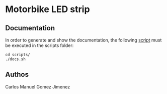 # Motorbike LED strip
## Documentation
In order to generate and show the documentation, the following [script](https://github.com/carlosmgj/moto_leds/blob/tres_tramos/scripts/docs.sh) must be executed in the scripts folder:

```
cd scripts/
./docs.sh
```
## Authos
Carlos Manuel Gomez Jimenez